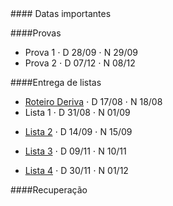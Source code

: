 
<div class="panel-heading">
#### Datas importantes
</div>

<div class="panel-body">

####Provas
- Prova 1 $\cdot$ D 28/09 $\cdot$ N 29/09
- Prova 2 $\cdot$ D 07/12 $\cdot$ N 08/12

####Entrega de listas

- [Roteiro Deriva](/bio208/static/pdfs/2015/roteiros/pratica_1.pdf) $\cdot$ D 17/08 $\cdot$ N 18/08 <!---[gabarito](/bio208/static/pdfs/roteiros_listas/lista1_gabarito.pdf)-->
- Lista 1 $\cdot$ D 31/08  $\cdot$ N 01/09
<!--(/bio208/static/pdfs/2015/roteiros/pratica2_selecao_populus_v2.doc.docx)-->
 <!--[gabarito](/bio208/static/pdfs/roteiros_listas/lista2_gabarito.pdf)-->
- [Lista 2](/bio208/static/pdfs/2015/listas/lista2_2015.pdf) $\cdot$ D 14/09 $\cdot$ N 15/09
 <!--- [gabarito](/bio208/static/pdfs/roteiros_listas/lista3_gabarito.pdf)-->
- [Lista 3](/bio208/static/pdfs/2015/listas/exercicio_h2_alunos_2015.docx) $\cdot$ D 09/11  $\cdot$ N 10/11
<!--- [gabarito](/bio208/static/pdfs/roteiros_listas/lista4_gabarito.pdf)-->
- [Lista 4](/bio208/static/pdfs/2015/listas/exercicio_de_selecao_2015_FINAL.pdf) $\cdot$ D 30/11  $\cdot$ N 01/12
<!--- [gabarito](/bio208/static/pdfs/roteiros_listas/lista5_gabarito.pdf)-->

####Recuperação

<!--- 02/03/2015 $\cdot$ 14hs $\cdot$ Sala 4 do Centro Didático-->


</div>
